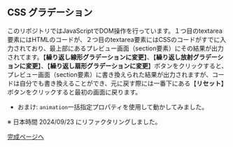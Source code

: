 ## CSS グラデーション

このリポジトリではJavaScriptでDOM操作を行っています。１つ目のtextarea要素にはHTMLのコードが、２つ目のtextarea要素にはCSSのコードがすでに入力されており、最上部にあるプレビュー画面（section要素）にその結果が出力されてます。【**繰り返し線形グラデーションに変更**】、【**繰り返し放射グラデーションに変更**】、【**繰り返し扇形グラデーションに変更**】ボタンをクリックすると、プレビュー画面（section要素）に書き換えられた結果が出力されますが、コードは自分でも書き換えることができ、元に戻す際には一番下にある【**リセット**】ボタンをクリックすると最初の画面に戻ります。
- おまけ: `animation`一括指定プロパティを使用して動かしてみました。

※ 日本時間 2024/09/23 にリファクタリングしました。


[完成ページへ](https://yscyber.github.io/css-gradation/ "https://yscyber.github.io/css-gradation/")
